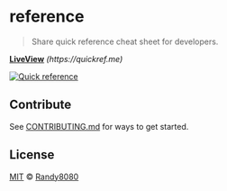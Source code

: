 # reference

> Share quick reference cheat sheet for developers.
 
**[LiveView](https://quickref.me/)** _(_https://quickref.me_)_

[![Quick reference](https://quickref.me/assets/image/preview.png)](https://quickref.me/)



## Contribute
See [CONTRIBUTING.md](https://github.com/Randy8080/reference/blob/main/CONTRIBUTING.md) for ways to get started.


## License
[MIT](https://github.com/Randy8080/reference/blob/main/LICENSE) © [Randy8080](https://github.com/Randy8080)

